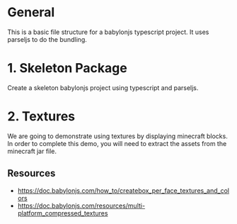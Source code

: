 # General

This is a basic file structure for a babylonjs typescript project. It uses parseljs to do the bundling.

# 1. Skeleton Package

Create a skeleton babylonjs project using typescript and parseljs.

# 2. Textures

We are going to demonstrate using textures by displaying minecraft blocks. In order to complete this demo, you will need to extract the assets from the minecraft jar file.

## Resources
* https://doc.babylonjs.com/how_to/createbox_per_face_textures_and_colors
* https://doc.babylonjs.com/resources/multi-platform_compressed_textures
